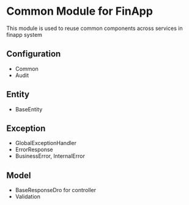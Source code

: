 # Common Module for FinApp
This module is used to reuse common components across services in finapp system

## Configuration
- Common
- Audit

## Entity
- BaseEntity

## Exception
- GlobalExceptionHandler
- ErrorResponse
- BusinessError, InternalError

## Model
- BaseResponseDro for controller
- Validation